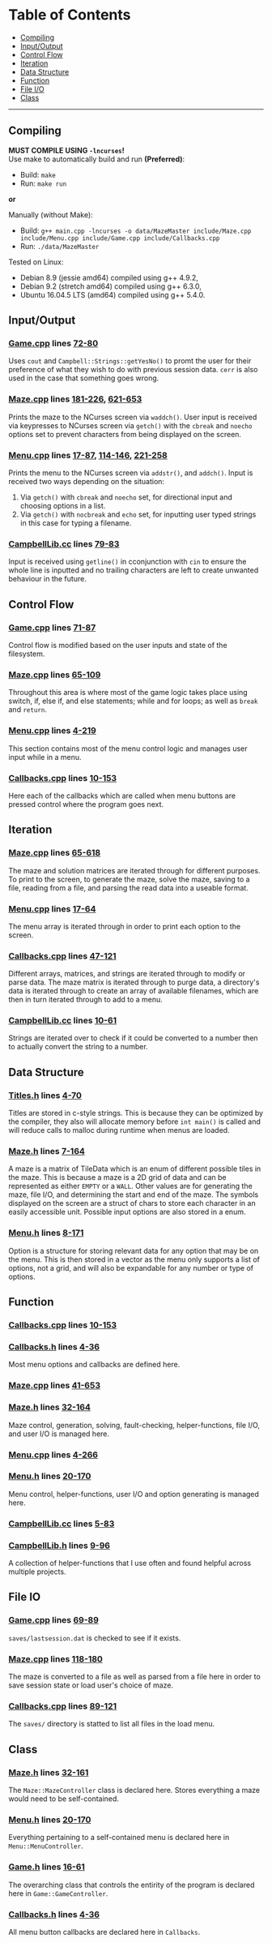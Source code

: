 # Table of Contents
- [Compiling](#compiling)
- [Input/Output](#inputoutput)
- [Control Flow](#control-flow)
- [Iteration](#iteration)
- [Data Structure](#data-structure)
- [Function](#function)
- [File I/O](#file-io)
- [Class](#class)

---

## Compiling
**MUST COMPILE USING `-lncurses`!**  
Use make to automatically build and run **(Preferred)**:  
- Build: `make`  
- Run: `make run`  

**or**  

Manually (without Make):  
- Build: `g++ main.cpp -lncurses -o data/MazeMaster include/Maze.cpp include/Menu.cpp include/Game.cpp include/Callbacks.cpp`  
- Run: `./data/MazeMaster`  

Tested on Linux:  
- Debian 8.9 (jessie amd64) compiled using g++ 4.9.2,  
- Debian 9.2 (stretch amd64) compiled using g++ 6.3.0,  
- Ubuntu 16.04.5 LTS (amd64) compiled using g++ 5.4.0.  

## Input/Output
### [Game.cpp](/include/Game.cpp) lines [72-80](/include/Game.cpp#L72-L80)  
Uses `cout` and `Campbell::Strings::getYesNo()` to promt the user for their preference of what they wish to do with previous session data. `cerr` is also used in the case that something goes wrong.

### [Maze.cpp](/include/Maze.cpp) lines [181-226](/include/Maze.cpp#L181-L226), [621-653](/include/Maze.cpp#L621-L653)  
Prints the maze to the NCurses screen via `waddch()`. User input is received via keypresses to NCurses screen via `getch()` with the `cbreak` and `noecho` options set to prevent characters from being displayed on the screen.

### [Menu.cpp](/include/Menu.cpp) lines [17-87](/include/Menu.cpp#L17-L87), [114-146](/include/Menu.cpp#L114-L146), [221-258](/include/Menu.cpp#L221-L258)  
Prints the menu to the NCurses screen via `addstr()`, and `addch()`. Input is received two ways depending on the situation:
  1) Via `getch()` with `cbreak` and `noecho` set, for directional input and choosing options in a list.
  2) Via `getch()` with `nocbreak` and `echo` set, for inputting user typed strings in this case for typing a filename.

### [CampbellLib.cc](/include/CampbellLib/CampbellLib.cc) lines [79-83](/include/CampbellLib/CampbellLib.cc#L79-L83)  
Input is received using `getline()` in cconjunction with `cin` to ensure the whole line is inputted and no trailing characters are left to create unwanted behaviour in the future.

## Control Flow
### [Game.cpp](/include/Game.cpp) lines [71-87](/include/Game.cpp#L71-L87)  
Control flow is modified based on the user inputs and state of the filesystem.

### [Maze.cpp](/include/Maze.cpp) lines [65-109](/include/Maze.cpp#L65-L109)  
Throughout this area is where most of the game logic takes place using switch, if, else if, and else statements; while and for loops; as well as `break` and `return`.

### [Menu.cpp](/include/Menu.cpp) lines [4-219](/include/Menu.cpp#L4-L219)  
This section contains most of the menu control logic and manages user input while in a menu.

### [Callbacks.cpp](/include/Callbacks.cpp) lines [10-153](/include/Callbacks.cpp#L10-L153)  
Here each of the callbacks which are called when menu buttons are pressed control where the program goes next.

## Iteration
### [Maze.cpp](/include/Maze.cpp) lines [65-618](/include/Maze.cpp#L65-L618)  
The maze and solution matrices are iterated through for different purposes. To print to the screen, to generate the maze, solve the maze, saving to a file, reading from a file, and parsing the read data into a useable format.

### [Menu.cpp](/include/Menu.cpp) lines [17-64](/include/Menu.cpp#L17-L64)  
The menu array is iterated through in order to print each option to the screen.

### [Callbacks.cpp](/include/Callbacks.cpp) lines [47-121](/include/Callbacks.cpp#L47-L121)  
Different arrays, matrices, and strings are iterated through to modify or parse data. The maze matrix is iterated through to purge data, a directory's data is iterated through to create an array of available filenames, which are then in turn iterated through to add to a menu.

### [CampbellLib.cc](/include/CampbellLib/CampbellLib.cc) lines [10-61](/include/CampbellLib/CampbellLib.cc#L10-L61)  
Strings are iterated over to check if it could be converted to a number then to actually convert the string to a number.

## Data Structure
### [Titles.h](/include/Titles.h) lines [4-70](/include/Titles.h#L4-L70)  
Titles are stored in c-style strings. This is because they can be optimized by the compiler, they also will allocate memory before `int main()` is called and will reduce calls to malloc during runtime when menus are loaded.

### [Maze.h](/include/Maze.h) lines [7-164](/include/Maze.h#L7-L164)  
A maze is a matrix of TileData which is an enum of different possible tiles in the maze. This is because a maze is a 2D grid of data and can be represented as either `EMPTY` or a `WALL`. Other values are for generating the maze, file I/O, and determining the start and end of the maze. The symbols displayed on the screen are a struct of chars to store each character in an easily accessible unit. Possible input options are also stored in a enum.

### [Menu.h](/include/Menu.h) lines [8-171](/include/Menu.h#L8-L171)  
Option is a structure for storing relevant data for any option that may be on the menu. This is then stored in a vector as the menu only supports a list of options, not a grid, and will also be expandable for any number or type of options.

## Function
### [Callbacks.cpp](/include/Callbacks.cpp) lines [10-153](/include/Callbacks.cpp#L10-L153)  
### [Callbacks.h](/include/Callbacks.h) lines [4-36](/include/Callbacks.h#L4-L36)  
Most menu options and callbacks are defined here.

### [Maze.cpp](/include/Maze.cpp) lines [41-653](/include/Maze.cpp#L41-L653)  
### [Maze.h](/include/Maze.h) lines [32-164](/include/Maze.h#L32-L164)  
Maze control, generation, solving, fault-checking, helper-functions, file I/O, and user I/O is managed here.

### [Menu.cpp](/include/Menu.cpp) lines [4-266](/include/Menu.cpp#L4-L266)  
### [Menu.h](/include/Menu.h) lines [20-170](/include/Menu.h#L20-L170)  
Menu control, helper-functions, user I/O and option generating is managed here.

### [CampbellLib.cc](/include/CampbellLib/CampbellLib.cc) lines [5-83](/include/CampbellLib/CampbellLib.cc#L5-L83)  
### [CampbellLib.h](/include/CampbellLib/CampbellLib.h) lines [9-96](/include/CampbellLib/CampbellLib.h#L9-L96)  
A collection of helper-functions that I use often and found helpful across multiple projects.

## File IO
### [Game.cpp](/include/Game.cpp) lines [69-89](/include/Game.cpp#L69-L89)  
`saves/lastsession.dat` is checked to see if it exists.

### [Maze.cpp](/include/Maze.cpp) lines [118-180](/include/Maze.cpp#L118-L180)  
The maze is converted to a file as well as parsed from a file here in order to save session state or load user's choice of maze.

### [Callbacks.cpp](/include/Callbacks.cpp) lines [89-121](/include/Callbacks.cpp#L89-L121)  
The `saves/` directory is statted to list all files in the load menu.

## Class
### [Maze.h](/include/Maze.h) lines [32-161](/include/Maze.h#L32-L161)  
The `Maze::MazeController` class is declared here. Stores everything a maze would need to be self-contained.

### [Menu.h](/include/Menu.h) lines [20-170](/include/Menu.h#L20-L170)  
Everything pertaining to a self-contained menu is declared here in `Menu::MenuController`.

### [Game.h](/include/Game.h) lines [16-61](/include/Game.h#L16-L61)  
The overarching class that controls the entirity of the program is declared here in `Game::GameController`.

### [Callbacks.h](/include/Callbacks.h) lines [4-36](/include/Callbacks.h#L4-L36)  
All menu button callbacks are declared here in `Callbacks`.
